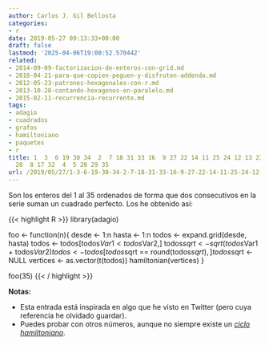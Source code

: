 ```yaml
---
author: Carlos J. Gil Bellosta
categories:
- r
date: 2019-05-27 09:13:33+00:00
draft: false
lastmod: '2025-04-06T19:00:52.570442'
related:
- 2014-09-09-factorizacion-de-enteros-con-grid.md
- 2010-04-21-para-que-copien-peguen-y-disfruten-addenda.md
- 2012-05-23-patrones-hexagonales-con-r.md
- 2013-10-28-contando-hexagonos-en-paralelo.md
- 2015-02-11-recurrencia-recurrente.md
tags:
- adagio
- cuadrados
- grafos
- hamiltoniano
- paquetes
- r
title: 1  3  6 19 30 34  2  7 18 31 33 16  9 27 22 14 11 25 24 12 13 23 26 10 15 21
  28  8 17 32  4  5 20 29 35
url: /2019/05/27/1-3-6-19-30-34-2-7-18-31-33-16-9-27-22-14-11-25-24-12-13-23-26-10-15-21-28-8-17-32-4-5-20-29-35/
---
```


Son los enteros del 1 al 35 ordenados de forma que dos consecutivos en la serie suman un cuadrado perfecto. Los he obtenido así:

{{< highlight R >}}
library(adagio)

foo <- function(n){
    desde <- 1:n
    hasta <- 1:n
    todos <- expand.grid(desde, hasta)
    todos <- todos[todos$Var1 < todos$Var2,]
    todos$sqrt <- sqrt(todos$Var1 + todos$Var2)
    todos <- todos[todos$sqrt == round(todos$sqrt),]
    todos$sqrt <- NULL
    vertices <- as.vector(t(todos))
    hamiltonian(vertices)
}

foo(35)
{{< / highlight >}}

**Notas:**

* Esta entrada está inspirada en algo que he visto en Twitter (pero cuya referencia he olvidado guardar).
* Puedes probar con otros números, aunque no siempre existe un _[ciclo hamiltoniano](https://en.wikipedia.org/wiki/Hamiltonian_path)_.